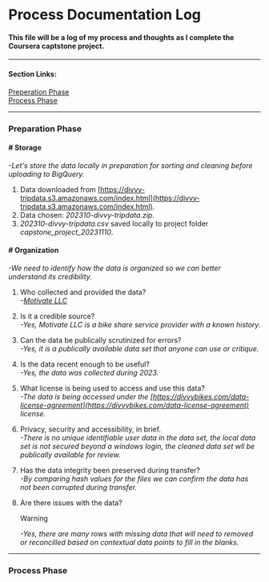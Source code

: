 # Process Documentation Log
#### This file will be a log of my process and thoughts as I complete the Coursera captstone project.
---
#### Section Links:
[Preperation Phase](process_documentation.md#preperation-phase)  
[Process Phase](process_documentation.md#process-phase)

 ---
### Preparation Phase

#### # Storage 
  *-Let's store the data locally in preparation for sorting and cleaning before uploading to BigQuery.*

  1. Data downloaded from [https://divvy-tripdata.s3.amazonaws.com/index.html](https://divvy-tripdata.s3.amazonaws.com/index.html).
  2. Data chosen: *202310-divvy-tripdata.zip*.
  3. *202310-divvy-tripdata.csv* saved locally to project folder *capstone_project_20231110*.

#### # Organization 
  *-We need to identify how the data is organized so we can better understand its credibility.*

  1. Who collected and provided the data?  
     *-[Motivate LLC](https://en.wikipedia.org/wiki/Motivate_(company))*
     
  2. Is it a credible source?  
     *-Yes, Motivate LLC is a bike share service provider with a known history.*
     
  4. Can the data be publically scrutinized for errors?  
     *-Yes, it is a publically available data set that anyone can use or critique.*
     
  6. Is the data recent enough to be useful?  
     *-Yes, the data was collected during 2023.*
      
  8. What license is being used to access and use this data?  
     *-The data is being accessed under the [https://divvybikes.com/data-license-agreement](https://divvybikes.com/data-license-agreement) license.*
     
  10. Privacy, security and accessibility, in brief.  
     *-There is no unique identifiable user data in the data set, the local data set is not secured beyond a windows login, the cleaned data set wll be publically available for review.*
      
  12. Has the data integrity been preserved during transfer?  
     *-By comparing hash values for the files we can confirm the data has not been corrupted during transfer.*
      
  14. Are there issues with the data?  
      >[!WARNING]
      >*-Yes, there are many rows with missing data that will need to removed or reconcilled based on contextual data points to fill in the blanks.*
      >
 ---
### Process Phase
